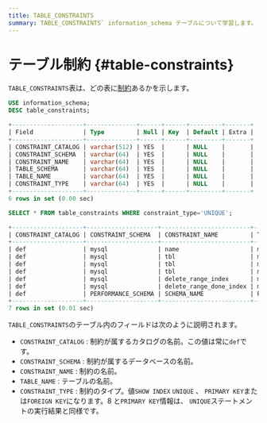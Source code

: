 ```yaml
---
title: TABLE_CONSTRAINTS
summary: TABLE_CONSTRAINTS` information_schema テーブルについて学習します。
---
```


# テーブル制約 {#table-constraints}

`TABLE_CONSTRAINTS`表は、どの表に[制約](/constraints.md)あるかを示します。

```sql
USE information_schema;
DESC table_constraints;
```

```sql
+--------------------+--------------+------+------+---------+-------+
| Field              | Type         | Null | Key  | Default | Extra |
+--------------------+--------------+------+------+---------+-------+
| CONSTRAINT_CATALOG | varchar(512) | YES  |      | NULL    |       |
| CONSTRAINT_SCHEMA  | varchar(64)  | YES  |      | NULL    |       |
| CONSTRAINT_NAME    | varchar(64)  | YES  |      | NULL    |       |
| TABLE_SCHEMA       | varchar(64)  | YES  |      | NULL    |       |
| TABLE_NAME         | varchar(64)  | YES  |      | NULL    |       |
| CONSTRAINT_TYPE    | varchar(64)  | YES  |      | NULL    |       |
+--------------------+--------------+------+------+---------+-------+
6 rows in set (0.00 sec)
```

```sql
SELECT * FROM table_constraints WHERE constraint_type='UNIQUE';
```

```sql
+--------------------+--------------------+-------------------------+--------------------+-------------------------------------+-----------------+
| CONSTRAINT_CATALOG | CONSTRAINT_SCHEMA  | CONSTRAINT_NAME         | TABLE_SCHEMA       | TABLE_NAME                          | CONSTRAINT_TYPE |
+--------------------+--------------------+-------------------------+--------------------+-------------------------------------+-----------------+
| def                | mysql              | name                    | mysql              | help_topic                          | UNIQUE          |
| def                | mysql              | tbl                     | mysql              | stats_meta                          | UNIQUE          |
| def                | mysql              | tbl                     | mysql              | stats_histograms                    | UNIQUE          |
| def                | mysql              | tbl                     | mysql              | stats_buckets                       | UNIQUE          |
| def                | mysql              | delete_range_index      | mysql              | gc_delete_range                     | UNIQUE          |
| def                | mysql              | delete_range_done_index | mysql              | gc_delete_range_done                | UNIQUE          |
| def                | PERFORMANCE_SCHEMA | SCHEMA_NAME             | PERFORMANCE_SCHEMA | events_statements_summary_by_digest | UNIQUE          |
+--------------------+--------------------+-------------------------+--------------------+-------------------------------------+-----------------+
7 rows in set (0.01 sec)
```

`TABLE_CONSTRAINTS`のテーブル内のフィールドは次のように説明されます。

-   `CONSTRAINT_CATALOG` : 制約が属するカタログの名前。この値は常に`def`です。
-   `CONSTRAINT_SCHEMA` : 制約が属するデータベースの名前。
-   `CONSTRAINT_NAME` : 制約の名前。
-   `TABLE_NAME` : テーブルの名前。
-   `CONSTRAINT_TYPE` : 制約のタイプ。値`SHOW INDEX` `UNIQUE` 、 `PRIMARY KEY`または`FOREIGN KEY`になります。8 と`PRIMARY KEY`情報は、 `UNIQUE`ステートメントの実行結果と同様です。
